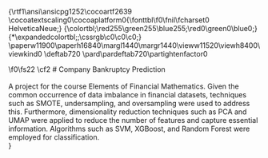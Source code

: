 {\rtf1\ansi\ansicpg1252\cocoartf2639
\cocoatextscaling0\cocoaplatform0{\fonttbl\f0\fnil\fcharset0 HelveticaNeue;}
{\colortbl;\red255\green255\blue255;\red0\green0\blue0;}
{\*\expandedcolortbl;;\cssrgb\c0\c0\c0;}
\paperw11900\paperh16840\margl1440\margr1440\vieww11520\viewh8400\viewkind0
\deftab720
\pard\pardeftab720\partightenfactor0

\f0\fs22 \cf2 # Company Bankruptcy Prediction \
\
A project for the course Elements of Financial Mathematics. Given the common occurrence of data imbalance in financial datasets, techniques such as SMOTE, undersampling, and oversampling were used to address this. Furthermore, dimensionality reduction techniques such as PCA and UMAP were applied to reduce the number of features and capture essential information. Algorithms such as SVM, XGBoost, and Random Forest were employed for classification.\
}